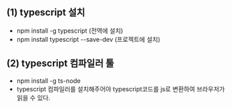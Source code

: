 ## (1) typescript 설치
- npm install -g typescript  (전역에 설치)
- npm install typescript --save-dev  (프로젝트에 설치)

## (2) typescript 컴파일러 툴
- npm install -g ts-node
- typescript 컴파일러를 설치해주어야 typescript코드를 js로 변환하여 브라우저가 읽을 수 있다.
